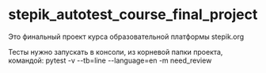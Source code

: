 # stepik_autotest_course_final_project

Это финальный проект курса образовательной платформы stepik.org

Тесты нужно запускать в консоли, из корневой папки проекта, командой:
pytest -v --tb=line --language=en -m need_review
